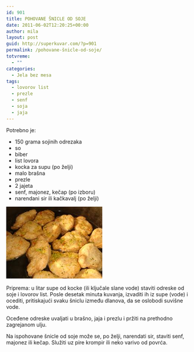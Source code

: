 ```yaml
---
id: 901
title: POHOVANE ŠNICLE OD SOJE
date: 2011-06-02T12:20:25+00:00
author: mila
layout: post
guid: http://superkuvar.com/?p=901
permalink: /pohovane-šnicle-od-soje/
totvreme:
  - ""
categories:
  - Jela bez mesa
tags:
  - lovorov list
  - prezle
  - senf
  - soja
  - jaja
---
```

Potrebno je:

  * 150 grama sojinih odrezaka
  * so
  * biber
  * list lovora
  * kocka za supu (po želji)
  * malo brašna
  * prezle
  * 2 jajeta
  * senf, majonez, kečap (po izboru)
  * narendani sir ili kačkavalj (po želji)

<img class="alignnone size-full wp-image-912" title="snicleodsoje" src="/wp-content/uploads/2011/06/snicleodsoje.jpg" alt="" width="259" height="194" /> 

Priprema: u litar supe od kocke (ili ključale slane vode) staviti odreske od soje i lovorov list. Posle desetak minuta kuvanja, izvaditi ih iz supe (vode) i ocediti, pritiskajući svaku šniclu između dlanova, da se oslobodi suvišne vode.

Oceđene odreske uvaljati u brašno, jaja i prezlu i pržiti na prethodno zagrejanom ulju.

Na ispohovane šnicle od soje može se, po želji, narendati sir, staviti senf, majonez ili kečap. Služiti uz pire krompir ili neko varivo od povrća.